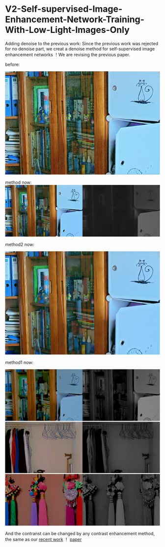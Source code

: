# V2-Self-supervised-Image-Enhancement-Network-Training-With-Low-Light-Images-Only
Adding denoise to the previous work: Since the previous work was rejected for no denoise part, we creat a denoise method for self-supervised image enhancement networks ！We are revising the previous paper. 

before:

![image_before](https://github.com/hitzhangyu/V2-Self-supervised-Image-Enhancement-Network-Training-With-Low-Light-Images-Only/blob/master/2before.png)

method now:
![paper_used](https://github.com/hitzhangyu/V2-Self-supervised-Image-Enhancement-Network-Training-With-Low-Light-Images-Only/blob/master/eval_Decom_1_2000.png)

method2 now:

![image_after](https://github.com/hitzhangyu/V2-Self-supervised-Image-Enhancement-Network-Training-With-Low-Light-Images-Only/blob/master/2after.png)

method1 now:

![image1](https://github.com/hitzhangyu/V2-Self-supervised-Image-Enhancement-Network-Training-With-Low-Light-Images-Only/blob/master/eval_Decom_1_8000.png)
![image2](https://github.com/hitzhangyu/V2-Self-supervised-Image-Enhancement-Network-Training-With-Low-Light-Images-Only/blob/master/eval_Decom_3_8000.png)
![image4](https://github.com/hitzhangyu/V2-Self-supervised-Image-Enhancement-Network-Training-With-Low-Light-Images-Only/blob/master/eval_Decom_4_8000.png)

And the contranst can be changed by any contrast enhancement method, the same as our [recent work](https://github.com/hitzhangyu/image-enhancement-with-denoise) ！
[paper](https://www.researchgate.net/publication/349683113_Self-supervised_Low_Light_Image_Enhancement_and_Denoising)
